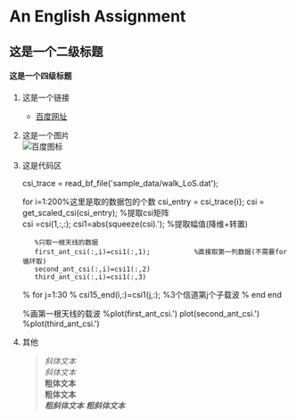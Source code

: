 # An English Assignment
## 这是一个二级标题
#### 这是一个四级标题

1. 这是一个链接  
    - [百度网址](http://www.baidu.com)

2. 这是一个图片   
    ![百度图标](https://www.baidu.com/img/PCtm_d9c8750bed0b3c7d089fa7d55720d6cf.png)

3. 这是代码区  
  
    csi_trace = read_bf_file('sample_data/walk_LoS.dat');

    for i=1:200%这里是取的数据包的个数
          csi_entry = csi_trace{i};
          csi = get_scaled_csi(csi_entry); %提取csi矩阵    
          csi =csi(1,:,:);
          csi1=abs(squeeze(csi).');          %提取幅值(降维+转置)

          %只取一根天线的数据
          first_ant_csi(:,i)=csi1(:,1);           %直接取第一列数据(不需要for循环取)
          second_ant_csi(:,i)=csi1(:,2)
          third_ant_csi(:,i)=csi1(:,3)

    %     for j=1:30
    %         csi15_end(i,:)=csi1(j,:);           %3个信道第j个子载波
    %     end
    end

    %画第一根天线的载波
    %plot(first_ant_csi.')
    plot(second_ant_csi.')
    %plot(third_ant_csi.')
4. 其他
   > *斜体文本*  
   > _斜体文本_  
   > **粗体文本**  
   > __粗体文本__  
   > ***粗斜体文本***
   > ___粗斜体文本___
